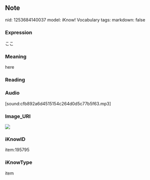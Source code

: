 ## Note
nid: 1253684140037
model: iKnow! Vocabulary
tags: 
markdown: false

### Expression
ここ

### Meaning
here

### Reading


### Audio
[sound:cfb892a6d4515154c264d0d5c77b5f63.mp3]

### Image_URI
<img src="3124ede0033d1be8436026552a83b6b3.jpg">

### iKnowID
item:195795

### iKnowType
item
